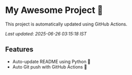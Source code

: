 # My Awesome Project 🚀

This project is automatically updated using GitHub Actions.

_Last updated: 2025-06-26 03:15:18 IST_

## Features
- Auto-update README using Python 🐍
- Auto Git push with GitHub Actions 🤖
